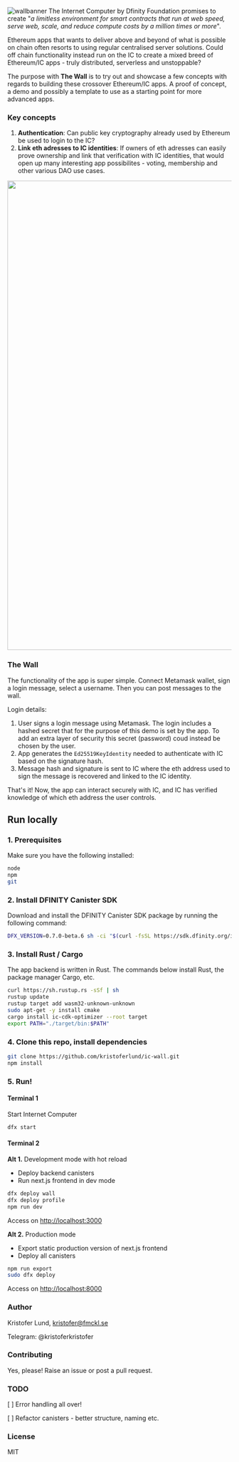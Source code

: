 ![wallbanner](https://user-images.githubusercontent.com/9698363/117360892-995b1c80-aeb9-11eb-99c0-70a8b15dd305.png)
The Internet Computer by Dfinity Foundation promises to create "_a limitless environment for smart contracts that run at web speed, serve web, scale, and reduce compute costs by a million times or more_".

Ethereum apps that wants to deliver above and beyond of what is possible on chain often resorts to using regular centralised server solutions. Could off chain functionality instead run on the IC to create a mixed breed of Ethereum/IC apps - truly distributed, serverless and unstoppable?

The purpose with **The Wall** is to try out and showcase a few concepts with regards to building these crossover Ethereum/IC apps. A proof of concept, a demo and possibly a template to use as a starting point for more advanced apps.

### Key concepts

1. **Authentication**: Can public key cryptography already used by Ethereum be used to login to the IC?
2. **Link eth adresses to IC identities**: If owners of eth adresses can easily prove ownership and link that verification with IC identities, that would open up many interesting app possibilites - voting, membership and other various DAO use cases.

<img width="1055" src="https://user-images.githubusercontent.com/9698363/117355621-1fc03000-aeb3-11eb-9156-1c5e3ac96047.png">

### The Wall

The functionality of the app is super simple. Connect Metamask wallet, sign a login message, select a username. Then you can post messages to the wall.

Login details:

1. User signs a login message using Metamask. The login includes a hashed secret that for the purpose of this demo is set by the app. To add an extra layer of security this secret (password) coud instead be chosen by the user.
2. App generates the `Ed25519KeyIdentity` needed to authenticate with IC based on the signature hash.
3. Message hash and signature is sent to IC where the eth address used to sign the message is recovered and linked to the IC identity.

That's it! Now, the app can interact securely with IC, and IC has verified knowledge of which eth address the user controls.

## Run locally

### 1. Prerequisites

Make sure you have the following installed:

```bash
node
npm
git

```

### 2. Install DFINITY Canister SDK

Download and install the DFINITY Canister SDK package by running the following command:

```bash
DFX_VERSION=0.7.0-beta.6 sh -ci "$(curl -fsSL https://sdk.dfinity.org/install.sh)"
```

### 3. Install Rust / Cargo

The app backend is written in Rust. The commands below install Rust, the package manager Cargo, etc.

```bash
curl https://sh.rustup.rs -sSf | sh
rustup update
rustup target add wasm32-unknown-unknown
sudo apt-get -y install cmake
cargo install ic-cdk-optimizer --root target
export PATH="./target/bin:$PATH"
```

### 4. Clone this repo, install dependencies

```bash
git clone https://github.com/kristoferlund/ic-wall.git
npm install
```

### 5. Run!

#### Terminal 1

Start Internet Computer

```bash
dfx start
```

#### Terminal 2

**Alt 1.** Development mode with hot reload

-   Deploy backend canisters
-   Run next.js frontend in dev mode

```bash
dfx deploy wall
dfx deploy profile
npm run dev
```

Access on [http://localhost:3000](http://localhost:3000)

**Alt 2.** Production mode

-   Export static production version of next.js frontend
-   Deploy all canisters

```bash
npm run export
sudo dfx deploy
```

Access on [http://localhost:8000](http://localhost:8000)

### Author

Kristofer Lund, kristofer@fmckl.se

Telegram: @kristoferkristofer

### Contributing

Yes, please! Raise an issue or post a pull request.

### TODO

[ ] Error handling all over!

[ ] Refactor canisters - better structure, naming etc.

### License

MIT
